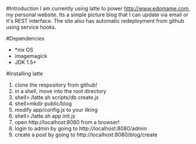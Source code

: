 #Introduction
I am currently using latte to power <http://www.edomame.com>, my personal website. Its a simple picture blog that I can update via email or it's REST interface. The site also has automatic redeployment from github using service hooks.

#Dependencies
* \*nix OS
* imagemagick
* JDK 1.5+

#Installing latte
1. clone the respository from github!
1. in a shell, move into the root directory
1. shell>./latte.sh scripts/db.create.js
1. shell>mkdir public/blog
1. modify app/config.js to your liking
1. shell>./latte.sh app init.js
1. open http://localhost:8080 from a browser!
1. login to admin by going to http://localhost:8080/admin
1. create a post by going to http://localhost:8080/blog/create
